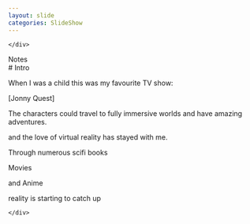 ```yaml
---
layout: slide
categories: SlideShow
---
```


<div class="panel slide-content">
	<div class="panel-body marked">

	</div>
</div>
<div class="panel notes">
	<div class="panel-heading">Notes</div>
	<div class="panel-body marked">
# Intro

When I was a child this was my favourite TV show:

[Jonny Quest]

The characters could travel to fully immersive worlds and have amazing adventures.

and the love of virtual reality has stayed with me.

Through numerous scifi books

Movies

and Anime

reality is starting to catch up

	</div>
</div>

